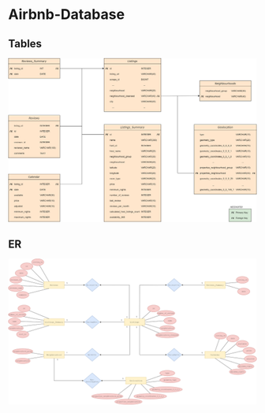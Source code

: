 # Airbnb-Database

## Tables
![](CREATE_TABLES/DIAGRAMS/Diagram.png)

  
## ER
![](CREATE_TABLES/DIAGRAMS/Airbnb_ERD.png)
